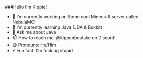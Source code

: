 ###Hello i'm Kippie!

- 🔭 I’m currently working on Some cool Minecraft server called NebulaMC!
- 🌱 I’m currently learning Java (JDA & Bukkit)
- 💬 Ask me about Java
- 📫 How to reach me: @kippenboutske on Discord!
- 😄 Pronouns: He/Him
- ⚡ Fun fact: I'm fucking stupid
